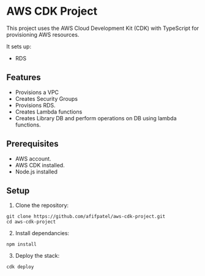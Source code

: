 
# AWS CDK Project

This project uses the AWS Cloud Development Kit (CDK) with TypeScript for provisioning AWS resources.

It sets up:

- RDS 

## Features

- Provisions a VPC
- Creates Security Groups
- Provisions RDS.
- Creates Lambda functions
- Creates Library DB and perform operations on DB using lambda functions.

## Prerequisites

- AWS account.
- AWS CDK installed.
- Node.js installed
## Setup

1. Clone the repository:
```
git clone https://github.com/afifpatel/aws-cdk-project.git
cd aws-cdk-project
```

2. Install dependancies:

```
npm install
```

3. Deploy the stack:

```
cdk deploy
```
